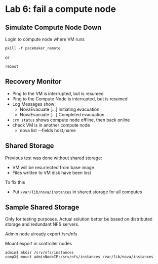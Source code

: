 <!-- .slide: data-state="section-break" id="lab-6" data-menu-title="Lab 6: fail compute node" -->
# Lab 6: fail a compute node


<!-- .slide: data-state="normal" id="simulate-down" -->
## Simulate Compute Node Down

Login to compute node where VM runs

```
pkill -f pacemaker_remote
```

or

```
reboot
```


<!-- .slide: data-state="normal" id="recovery-monitor" -->
## Recovery Monitor

* Ping to the VM is interrupted, but is resumed
* Ping to the Compute Node is interrupted, but is resumed
* Log Messages show:
  * NovaEvacuate [...] Initiating evacuation
  * NovaEvacuate [...] Completed evacuation
* `crm status` shows compute node offline, then back online
* check VM is in another compute node
  * nova list --fields host,name


<!-- .slide: data-state="normal" id="shared-storage" -->
## Shared Storage

Previous test was done without shared storage:
* VM will be resurrected from base image
* Files written to VM disk have been lost

To fix this
* Put `/var/lib/nova/instances` in shared storage for all computes


<!-- .slide: data-state="normal" id="sample-shared-storage" -->
## Sample Shared Storage

Only for testing purposes. Actual solution better be based on distributed storage and redundant NFS servers.

Admin node already export /srv/nfs

Mount export in controller nodes
```
admin$ mkdir /srv/nfs/instances
compX$ mount adminNodeIP:/srv/nfs/instances /var/lib/nova/instances
```

